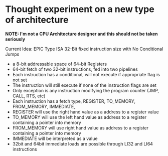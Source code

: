 # Thought experiment on a new type of architecture

**NOTE: I'm not a CPU Architecture designer and this should not be taken seriously**

Current Idea: EPIC Type ISA 32-Bit fixed instruction size with No Conditional Jumps

- a 8-bit addressable space of 64-bit Registers
- 64-bit fetch of two 32-bit instructions, fed into two pipelines
- Each instruction has a conditional, will not execute if appropriate flag is not set
- The instruction will still execute if none of the instruction flags are set
- Only exception is any instruction modifying the program counter (JMP, CALL, RTS, etc)
- Each instruction has a fetch type, REGISTER, TO_MEMORY, FROM_MEMORY, IMMEDIATE,
- REGISTER will use the right hand value as a address to a register value
- TO_MEMORY will use the left hand value as address to a register containing a pointer into memory
- FROM_MEMORY will use right hand value as address to a register containing a pointer into memory
- IMMEDIATE will be interpreted as a value
- 32bit and 64bit immediate loads are possible through LI32 and LI64 instructions
